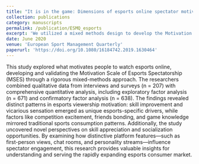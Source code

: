 ```yaml
---
title: "It is in the game: Dimensions of esports online spectator motivation and development of a scale"
collection: publications
category: manuscripts
permalink: /publication/ESMQ_esports
excerpt: 'We utilized a mixed methods design to develop the Motivation Scale for Esports Spectatorship (MSES). The findings revealed unique motivational factors specific to esports viewing—skill improvement and vicarious sensation—alongside traditional viewing factors like competition excitement and social bonding. By examining platform-specific features such as first-person views and chat interaction, this study provides stakeholders with a validated framework for understanding and enhancing viewer engagement in the expanding esports market.'
date: June 2020
venue: 'European Sport Management Quarterly'
paperurl: 'https://doi.org/10.1080/16184742.2019.1630464'
---
```


This study explored what motivates people to watch esports online, developing and validating the Motivation Scale of Esports Spectatorship (MSES) through a rigorous mixed-methods approach. The researchers combined qualitative data from interviews and surveys (n = 207) with comprehensive quantitative analysis, including exploratory factor analysis (n = 671) and confirmatory factor analysis (n = 638). The findings revealed distinct patterns in esports viewership motivation: skill improvement and vicarious sensation emerged as unique esports-specific drivers, while factors like competition excitement, friends bonding, and game knowledge mirrored traditional sports consumption patterns. Additionally, the study uncovered novel perspectives on skill appreciation and socialization opportunities. By examining how distinctive platform features—such as first-person views, chat rooms, and personality streams—influence spectator engagement, this research provides valuable insights for understanding and serving the rapidly expanding esports consumer market.
